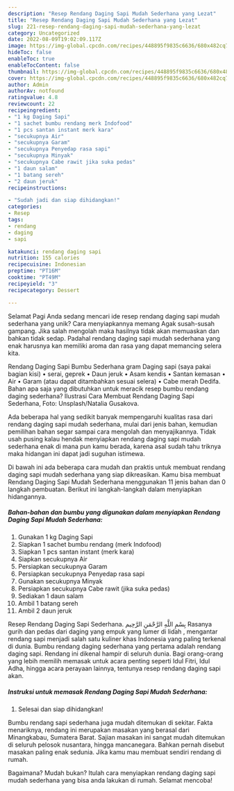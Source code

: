 ```yaml
---
description: "Resep Rendang Daging Sapi Mudah Sederhana yang Lezat"
title: "Resep Rendang Daging Sapi Mudah Sederhana yang Lezat"
slug: 221-resep-rendang-daging-sapi-mudah-sederhana-yang-lezat
category: Uncategorized
date: 2022-08-09T19:02:09.117Z
image: https://img-global.cpcdn.com/recipes/448895f9835c6636/680x482cq70/rendang-daging-sapi-mudah-sederhana-foto-resep-utama.jpg
hideToc: false
enableToc: true
enableTocContent: false
thumbnail: https://img-global.cpcdn.com/recipes/448895f9835c6636/680x482cq70/rendang-daging-sapi-mudah-sederhana-foto-resep-utama.jpg
cover: https://img-global.cpcdn.com/recipes/448895f9835c6636/680x482cq70/rendang-daging-sapi-mudah-sederhana-foto-resep-utama.jpg
author: Admin
authorAv: notfound
ratingvalue: 4.8
reviewcount: 22
recipeingredient:
- "1 kg Daging Sapi"
- "1 sachet bumbu rendang merk Indofood"
- "1 pcs santan instant merk kara"
- "secukupnya Air"
- "secukupnya Garam"
- "secukupnya Penyedap rasa sapi"
- "secukupnya Minyak"
- "secukupnya Cabe rawit jika suka pedas"
- "1 daun salam"
- "1 batang sereh"
- "2 daun jeruk"
recipeinstructions:

- "Sudah jadi dan siap dihidangkan!"
categories:
- Resep
tags:
- rendang
- daging
- sapi

katakunci: rendang daging sapi 
nutrition: 155 calories
recipecuisine: Indonesian
preptime: "PT16M"
cooktime: "PT49M"
recipeyield: "3"
recipecategory: Dessert

---
```



Selamat Pagi Anda sedang mencari ide resep rendang daging sapi mudah sederhana yang unik? Cara menyiapkannya memang Agak susah-susah gampang. Jika salah mengolah maka hasilnya tidak akan memuaskan dan bahkan tidak sedap. Padahal rendang daging sapi mudah sederhana yang enak harusnya kan memiliki aroma dan rasa yang dapat memancing selera kita.


Rendang Daging Sapi Bumbu Sederhana gram Daging sapi (saya pakai bagian kisi) • serai, geprek • Daun jeruk • Asam kendis • Santan kemasan • Air • Garam (atau dapat ditambahkan sesuai selera) • Cabe merah Dedifa. Bahan apa saja yang dibutuhkan untuk meracik resep bumbu rendang daging sederhana? Ilustrasi Cara Membuat Rendang Daging Sapi Sederhana, Foto: Unsplash/Natalia Gusakova.

Ada beberapa hal yang sedikit banyak mempengaruhi kualitas rasa dari rendang daging sapi mudah sederhana, mulai dari jenis bahan, kemudian pemilihan bahan segar sampai cara mengolah dan menyajikannya. Tidak usah pusing kalau hendak menyiapkan rendang daging sapi mudah sederhana enak di mana pun kamu berada, karena asal sudah tahu triknya maka hidangan ini dapat jadi suguhan istimewa.


Di bawah ini ada beberapa cara mudah dan praktis untuk membuat rendang daging sapi mudah sederhana yang siap dikreasikan. Kamu bisa membuat Rendang Daging Sapi Mudah Sederhana menggunakan 11 jenis bahan dan 0 langkah pembuatan. Berikut ini langkah-langkah dalam menyiapkan hidangannya.

<!--inarticleads1-->

##### Bahan-bahan dan bumbu yang digunakan dalam menyiapkan Rendang Daging Sapi Mudah Sederhana:

1. Gunakan 1 kg Daging Sapi
1. Siapkan 1 sachet bumbu rendang (merk Indofood)
1. Siapkan 1 pcs santan instant (merk kara)
1. Siapkan secukupnya Air
1. Persiapkan secukupnya Garam
1. Persiapkan secukupnya Penyedap rasa sapi
1. Gunakan secukupnya Minyak
1. Persiapkan secukupnya Cabe rawit (jika suka pedas)
1. Sediakan 1 daun salam
1. Ambil 1 batang sereh
1. Ambil 2 daun jeruk


Resep Rendang Daging Sapi Sederhana. بِسْمِ اللَّهِ الرَّحْمَنِ الرَّحِيم Rasanya gurih dan pedas dari daging yang empuk yang lumer di lidah , mengantar rendang sapi menjadi salah satu kuliner khas Indonesia yang paling terkenal di dunia. Bumbu rendang daging sederhana yang pertama adalah rendang daging sapi. Rendang ini dikenal hampir di seluruh dunia. Bagi orang-orang yang lebih memilih memasak untuk acara penting seperti Idul Fitri, Idul Adha, hingga acara perayaan lainnya, tentunya resep rendang daging sapi akan. 

<!--inarticleads2-->

##### Instruksi untuk memasak Rendang Daging Sapi Mudah Sederhana:


1. Selesai dan siap dihidangkan!

Bumbu rendang sapi sederhana juga mudah ditemukan di sekitar. Fakta menariknya, rendang ini merupakan masakan yang berasal dari Minangkabau, Sumatera Barat. Sajian masakan ini sangat mudah ditemukan di seluruh pelosok nusantara, hingga mancanegara. Bahkan pernah disebut masakan paling enak sedunia. Jika kamu mau membuat sendiri rendang di rumah. 

Bagaimana? Mudah bukan? Itulah cara menyiapkan rendang daging sapi mudah sederhana yang bisa anda lakukan di rumah. Selamat mencoba!
